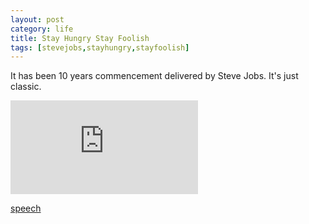 ```yaml
---
layout: post
category: life
title: Stay Hungry Stay Foolish
tags: [stevejobs,stayhungry,stayfoolish]
---
```


It has been 10 years commencement delivered by Steve Jobs. It's just classic.

<div class="video-container">
	<iframe src="https://www.youtube.com/embed/UF8uR6Z6KLc" frameborder="0" allowfullscreen="">youtube video</iframe>
</div>

[speech](https://news.stanford.edu/news/2005/june15/jobs-061505.html)